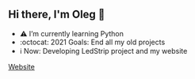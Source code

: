 ## Hi there, I'm Oleg 👋

-  :warning: I’m currently learning Python
-  :octocat: 2021 Goals: End all my old projects
-  ℹ️ Now: Developing LedStrip project and my website

[Website](https://olegpapka.tk)
